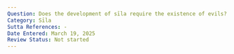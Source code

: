```yaml
---
Question: Does the development of sīla require the existence of evils?
Category: Sīla
Sutta References: -
Date Entered: March 19, 2025
Review Status: Not started
---
```

